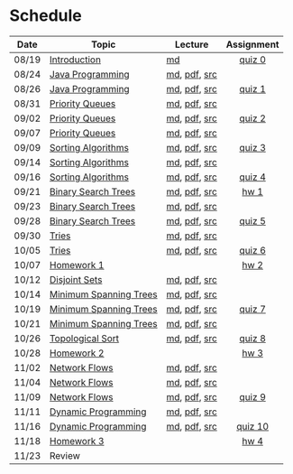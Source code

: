 # Schedule

| Date | Topic | Lecture | Assignment |
|:---:|---|---|:-:|
|08/19| [Introduction](syllabus.md) | [md](getting_started.md) | [quiz 0](quizzes.md#quiz-0) |
|08/24| [Java Programming]() | [md](), [pdf](), [src]() | |
|08/26| [Java Programming]() | [md](), [pdf](), [src]() | [quiz 1](quizzes.md#quiz-1) |
|08/31| [Priority Queues]() | [md](priority_queues.md), [pdf](priority_queues.pdf), [src](../src/main/java/edu/emory/cs/queue) | |
|09/02| [Priority Queues]() | [md](priority_queues.md), [pdf](priority_queues.pdf), [src](../src/main/java/edu/emory/cs/queue) | [quiz 2](quizzes.md#quiz-2) |
|09/07| [Priority Queues]() | [md](priority_queues.md), [pdf](priority_queues.pdf), [src](../src/main/java/edu/emory/cs/queue) |  |
|09/09| [Sorting Algorithms]() | [md](sort_comparison_based.md), [pdf](sort_comparison_based.pdf), [src](../src/main/java/edu/emory/cs/sort/comparison) | [quiz 3](quizzes.md#quiz-3) |
|09/14| [Sorting Algorithms]() | [md](sort_divide_conquer.md), [pdf](sort_divide_conquer.pdf), [src](../src/main/java/edu/emory/cs/sort/divide_conquer) | |
|09/16| [Sorting Algorithms]() | [md](sort_distribution_based.md), [pdf](sort_distribution_based.pdf), [src](../src/main/java/edu/emory/cs/sort/distribution) | [quiz 4](quizzes.md#quiz-4) |
|09/21| [Binary Search Trees]() | [md](binary_search_trees.md), [pdf](binary_search_trees.pdf), [src](../src/main/java/edu/emory/cs/tree/) | [hw 1](hw_hybrid_sort.md) | 
|09/23| [Binary Search Trees]() | [md](binary_search_trees_balanced.md), [pdf](binary_search_trees_balanced.pdf), [src](../src/main/java/edu/emory/cs/tree/balanced) | |
|09/28| [Binary Search Trees]() | [md](binary_search_trees_balanced.md), [pdf](binary_search_trees_balanced.pdf), [src](../src/main/java/edu/emory/cs/tree/balanced) | [quiz 5](quizzes.md#quiz-5) | 
|09/30| [Tries]() | [md](tries.md), [pdf](tries.pdf), [src](../src/main/java/edu/emory/cs/trie) | |
|10/05| [Tries]() | [md](tries.md), [pdf](tries.pdf), [src](../src/main/java/edu/emory/cs/trie) | [quiz 6](quizzes.md#quiz-6) |
|10/07| [Homework 1]() |  | [hw 2](hw_autocomplete.md) |
|10/12| [Disjoint Sets](disjoint_sets.md) | [md](disjoint_sets.md), [pdf](), [src](../src/main/java/edu/emory/cs/set/DisjointSet.java) | |
|10/14| [Minimum Spanning Trees]() | [md](), [pdf](minimum_spanning_trees.pdf), [src](../src/main/java/edu/emory/cs/graph/span/) | |
|10/19| [Minimum Spanning Trees]() | [md](), [pdf](minimum_spanning_trees.pdf), [src](../src/main/java/edu/emory/cs/graph/span/) | [quiz 7](quizzes.md#quiz-7) |
|10/21| [Minimum Spanning Trees]() | [md](), [pdf](minimum_spanning_trees.pdf), [src](../src/main/java/edu/emory/cs/graph/span/) | |
|10/26| [Topological Sort]() | [md](), [pdf](topological_sort.pdf), [src](../src/main/java/edu/emory/cs/graph/sort/) | [quiz 8](quizzes.md#quiz-8) |
|10/28| [Homework 2]() |  | [hw 3]() |
|11/02| [Network Flows]() | [md](), [pdf](network_flow.pdf), [src](../src/main/java/edu/emory/cs/graph/flow/) | |
|11/04| [Network Flows]() | [md](), [pdf](network_flow.pdf), [src](../src/main/java/edu/emory/cs/graph/flow/) | |
|11/09| [Network Flows]() | [md](), [pdf](network_flow.pdf), [src](../src/main/java/edu/emory/cs/graph/flow/) | [quiz 9](quizzes.md#quiz-9) |
|11/11| [Dynamic Programming]() | [md](), [pdf](dynamic_programming.pdf), [src](../src/main/java/edu/emory/cs/dynamic) | | 
|11/16| [Dynamic Programming]() | [md](), [pdf](dynamic_programming.pdf), [src](../src/main/java/edu/emory/cs/dynamic) | [quiz 10](quizzes.md#quiz-10) |
|11/18| [Homework 3]() |  | [hw 4]() |
|11/23| Review | | |

<!-- [Shortest Path Algorithms]() | [md](), [pdf](shortest_path_algorithms.pdf), [src](../src/main/java/edu/emory/cs/graph/path/) | [quiz 8](quizzes.md#quiz-8) | -->